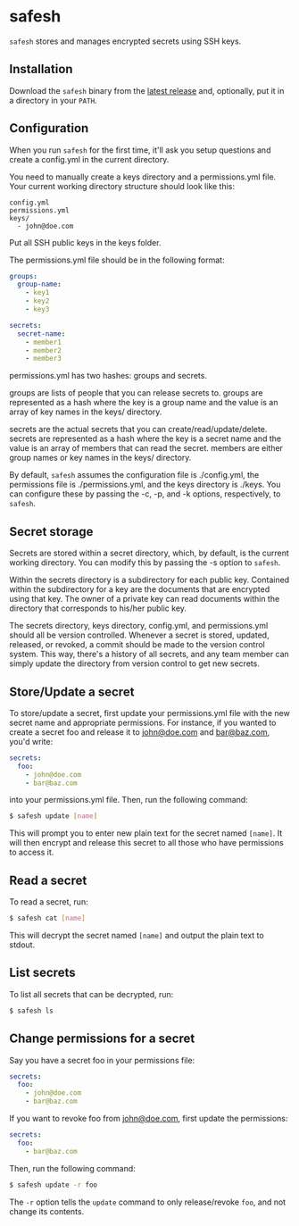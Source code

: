 # safesh
`safesh` stores and manages encrypted secrets using SSH keys.

## Installation
Download the `safesh` binary from the
[latest release](https://github.com/karthikv/safesh/releases/tag/v0.1.0) and,
optionally, put it in a directory in your `PATH`.

## Configuration
When you run `safesh` for the first time, it'll ask you setup questions and
create a config.yml in the current directory.

You need to manually create a keys directory and a permissions.yml file. Your
current working directory structure should look like this:

```
config.yml
permissions.yml
keys/
  - john@doe.com
```

Put all SSH public keys in the keys folder.

The permissions.yml file should be in the following format:

```yml
groups:
  group-name:
    - key1
    - key2
    - key3

secrets:
  secret-name:
    - member1
    - member2
    - member3
```

permissions.yml has two hashes: groups and secrets.

groups are lists of people that you can release secrets to. groups are
represented as a hash where the key is a group name and the value is an array
of key names in the keys/ directory.

secrets are the actual secrets that you can create/read/update/delete. secrets
are represented as a hash where the key is a secret name and the value is an
array of members that can read the secret. members are either group names or
key names in the keys/ directory.

By default, `safesh` assumes the configuration file is ./config.yml, the
permissions file is ./permissions.yml, and the keys directory is ./keys. You
can configure these by passing the -c, -p, and -k options, respectively, to
`safesh`.


## Secret storage
Secrets are stored within a secret directory, which, by default, is the current
working directory. You can modify this by passing the -s option to `safesh`.

Within the secrets directory is a subdirectory for each public key. Contained
within the subdirectory for a key are the documents that are encrypted using
that key. The owner of a private key can read documents within the directory
that corresponds to his/her public key.

The secrets directory, keys directory, config.yml, and permissions.yml should
all be version controlled. Whenever a secret is stored, updated, released, or
revoked, a commit should be made to the version control system. This way,
there's a history of all secrets, and any team member can simply update the
directory from version control to get new secrets.


## Store/Update a secret
To store/update a secret, first update your permissions.yml file with the new
secret name and appropriate permissions. For instance, if you wanted to create
a secret foo and release it to john@doe.com and bar@baz.com, you'd write:

```yml
secrets:
  foo:
    - john@doe.com
    - bar@baz.com
```

into your permissions.yml file. Then, run the following command:

```sh
$ safesh update [name]
```

This will prompt you to enter new plain text for the secret named `[name]`. It
will then encrypt and release this secret to all those who have permissions to
access it.


## Read a secret
To read a secret, run:

```sh
$ safesh cat [name]
```

This will decrypt the secret named `[name]` and output the plain text to stdout.


## List secrets
To list all secrets that can be decrypted, run:

```sh
$ safesh ls
```


## Change permissions for a secret
Say you have a secret foo in your permissions file:

```yml
secrets:
  foo:
    - john@doe.com
    - bar@baz.com
```

If you want to revoke foo from john@doe.com, first update the permissions:

```yml
secrets:
  foo:
    - bar@baz.com
```

Then, run the following command:

```sh
$ safesh update -r foo
```

The `-r` option tells the `update` command to only release/revoke `foo`,
and not change its contents.
